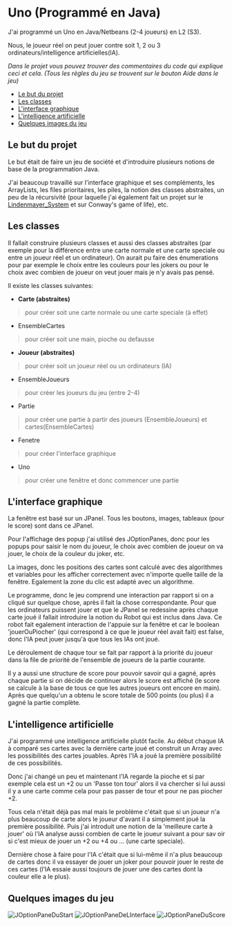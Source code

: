 # Uno (Programmé en Java)
J'ai programmé un Uno en Java/Netbeans (2-4 joueurs) en L2 (S3).

Nous, le joueur réel on peut jouer contre soit 1, 2 ou 3 ordinateurs/intelligence artificielles(IA).

*Dans le projet vous pouvez trouver des commentaires du code qui explique ceci et cela.*
*(Tous les règles du jeu se trouvent sur le bouton Aide dans le jeu)*


- [Le but du projet](#le-but-du-projet)
- [Les classes](#les-classes)
- [L'interface graphique](#linterface-graphique)
- [L'intelligence artificielle](#lintelligence-artificielle)
- [Quelques images du jeu](#quelques-images-du-jeu)


## Le but du projet 
Le but était de faire un jeu de société et d'introduire plusieurs notions de base de la programmation Java. 

J'ai beaucoup travaillé sur l'interface graphique et ses compléments, les ArrayLists, les files prioritaires, les piles, la notion des classes abstraites, un peu de la récursivité (pour laquelle j'ai également fait un projet sur le [Lindenmayer_System](https://github.com/JanosFalke/Lindenmayer_System) et sur Conway's game of life), etc.

## Les classes
Il fallait construire plusieurs classes et aussi des classes abstraites (par exemple pour la différence entre une carte normale et une carte speciale ou entre un joueur réel et un ordinateur).
On aurait pu faire des énumerations pour par exemple le choix entre les couleurs pour les jokers ou pour le choix avec combien de joueur on veut jouer mais je n'y avais pas pensé.

Il existe les classes suivantes: 
  * **Carte (abstraites)**              
  > pour créer soit une carte normale ou une carte speciale (à effet)
  * EnsembleCartes        
  > pour créer soit une main, pioche ou defausse
  * **Joueur (abstraites)**             
  > pour créer soit un joueur réel ou un ordinateurs (IA) 
  * EnsembleJoueurs       
  > pour créer les joueurs du jeu (entre 2-4)
  * Partie                 
  > pour créer une partie à partir des joueurs (EnsembleJoueurs) et cartes(EnsembleCartes)
  * Fenetre                
  > pour créer l'interface graphique
  * Uno                   
  > pour créer une fenêtre et donc commencer une partie


## L'interface graphique
La fenêtre est basé sur un JPanel. Tous les boutons, images, tableaux (pour le score) sont dans ce JPanel.

Pour l'affichage des popup j'ai utilisé des JOptionPanes, donc pour les popups pour saisir le nom du joueur, le choix avec combien de joueur on va jouer, le choix de la couleur du joker, etc. 

La images, donc les positions des cartes sont calculé avec des algorithmes et variables pour les afficher correctement avec n'importe quelle taille de la fenêtre. Egalement la zone du clic est adapté avec un algorithme. 

Le programme, donc le jeu comprend une interaction par rapport si on a cliqué sur quelque chose, après il fait la chose correspondante. Pour que les ordinateurs puissent jouer et que le JPanel se redessine après chaque carte joué il fallait introduire la notion du Robot qui est inclus dans Java. Ce robot fait egalement interaction de l'appuie sur la fenêtre et car le boolean 'jouerOuPiocher' (qui correspond à ce que le joueur réel avait fait) est false, donc l'IA peut jouer jusqu'à que tous les IAs ont joué. 

Le déroulement de chaque tour se fait par rapport à la priorité du joueur dans la file de priorité de l'ensemble de joueurs de la partie courante. 

Il y a aussi une structure de score pour pouvoir savoir qui a gagné, après chaque partie si on décide de continuer alors le score est affiché (le score se calcule à la base de tous ce que les autres joueurs ont encore en main). Après que quelqu'un a obtenu le score totale de 500 points (ou plus) il a gagné la partie complète. 

## L'intelligence artificielle
J'ai programmé une intelligence artificielle plutôt facile. Au début chaque IA à comparé ses cartes avec la dernière carte joué et construit un Array avec les possibilités des cartes jouables. Après l'IA a joué la première possibilité de ces possibilités.

Donc j'ai changé un peu et maintenant l'IA regarde la pioche et si par exemple cela est un +2 ou un 'Passe ton tour' alors il va chercher si lui aussi il y a une carte comme cela pour pas passer de tour et pour ne pas piocher +2.

Tous cela n'était déjà pas mal mais le problème c'était que si un joueur n'a plus beaucoup de carte alors le joueur d'avant il a simplement joué la première possibilité. Puis j'ai introduit une notion de la 'meilleure carte à jouer' où l'IA analyse aussi combien de carte le joueur suivant a pour sav oir si c'est mieux de jouer un +2 ou +4 ou ... (une carte speciale). 

Dernière chose à faire pour l'IA c'était que si lui-même il n'a plus beaucoup de cartes donc il va essayer de jouer un joker pour pouvoir jouer le reste de ces cartes (l'IA essaie aussi toujours de jouer une des cartes dont la couleur elle a le plus). 


## Quelques images du jeu
![JOptionPaneDuStart](https://image.ibb.co/bNeX3b/start1.png) ![JOptionPaneDeLInterface](https://image.ibb.co/j0P4Gw/uno1.png) 
![JOptionPaneDuScore](https://image.ibb.co/jpj4Gw/uno2.png)
